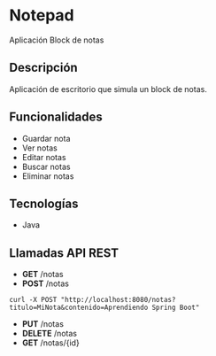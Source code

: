 # Notepad
Aplicación Block de notas

## Descripción
Aplicación de escritorio que simula un block de notas.

## Funcionalidades
- Guardar nota
- Ver notas
- Editar notas
- Buscar notas
- Eliminar notas

## Tecnologías
- Java

## Llamadas API REST

- **GET** /notas
- **POST** /notas
```CURL
curl -X POST "http://localhost:8080/notas?titulo=MiNota&contenido=Aprendiendo Spring Boot"
```
- **PUT** /notas
- **DELETE** /notas
- **GET** /notas/{id}
